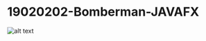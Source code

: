 # 19020202-Bomberman-JAVAFX

![alt text](https://github.com/ducan3007/temp/blob/master/DIctionary1/src/Bomberman_demo.png)

